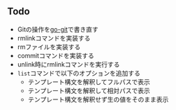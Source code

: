 ## Todo

- Gitの操作を[go-git](https://github.com/go-git/go-git)で書き直す
- rmlinkコマンドを実装する
- rmファイルを実装する
- commitコマンドを実装する
- unlink時にrmlinkコマンドを実行する
- `list`コマンドで以下のオプションを追加する
  - テンプレート構文を解釈してフルパスで表示
  - テンプレート構文を解釈して相対パスで表示
  - テンプレート構文を解釈せず生の値をそのまま表示

